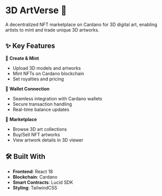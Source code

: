 # 3D ArtVerse 🎨

A decentralized NFT marketplace on Cardano for 3D digital art, enabling artists to mint and trade unique 3D artworks.

## ✨ Key Features

🎨 **Create & Mint**
- Upload 3D models and artworks
- Mint NFTs on Cardano blockchain
- Set royalties and pricing

🔗 **Wallet Connection**
- Seamless integration with Cardano wallets
- Secure transaction handling
- Real-time balance updates

🏪 **Marketplace**
- Browse 3D art collections
- Buy/Sell NFT artworks
- View artwork details in 3D viewer

## 🛠️ Built With

- **Frontend**: React 18
- **Blockchain**: Cardano
- **Smart Contracts**: Lucid SDK
- **Styling**: TailwindCSS
